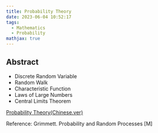 ```yaml
---
title: Probability Theory
date: 2023-06-04 10:52:17
tags:
  - Mathematics
  - Probability
mathjax: true
---
```


## Abstract

- Discrete Random Variable
- Random Walk
- Characteristic Function
- Laws of Large Numbers
- Central Limits Theorem

[Probability Theory(Chinese.ver)](https://drive.google.com/file/d/1L7r7-q7D1_8BGIuf0AFlobsZouYxIZNR/view?usp=sharing)

Reference: Grimmett. Probability and Random Processes [M]

